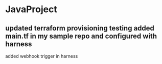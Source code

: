 # JavaProject
updated terraform provisioning
testing
added main.tf in my sample repo and configured with harness 
-----------------------
added webhook trigger in harness 
